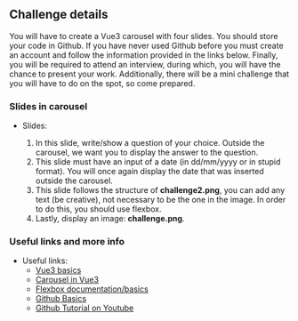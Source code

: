 ## Challenge details

You will have to create a Vue3 carousel with four slides.
You should store your code in Github. If you have never used Github before you must create an account and follow the information provided in the links below.
Finally, you will be required to attend an interview, during which, you will have the chance to present your work.
Additionally, there will be a mini challenge that you will have to do on the spot, so come prepared.

### Slides in carousel
- Slides:

  1. In this slide, write/show a question of your choice. Outside the carousel, we want you to display the answer to the question.
  2. This slide must have an input of a date (in dd/mm/yyyy or in stupid format). You will once again display the date that was inserted outside the carousel.
  3. This slide follows the structure of **challenge2.png**, you can add any text (be creative), not necessary to be the one in the image. In order to do this, you should use flexbox.
  4. Lastly, display an image: **challenge.png**.

### Useful links and more info
- Useful links:
  - [Vue3 basics](https://vuejs.org/guide/introduction.html)
  - [Carousel in Vue3](https://ismail9k.github.io/vue3-carousel/examples.html)
  - [Flexbox documentation/basics](https://css-tricks.com/snippets/css/a-guide-to-flexbox/)
  - [Github Basics](https://docs.github.com/en/get-started)
  - [Github Tutorial on Youtube](https://youtu.be/Ez8F0nW6S-w?si=_IK55Wa1qiSPJT3A)

